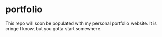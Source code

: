 # portfolio
This repo will soon be populated with my personal portfolio website. It is cringe I know, but you gotta start somewhere.
